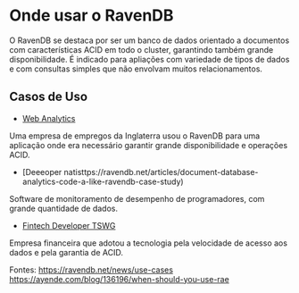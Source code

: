 # Onde usar o RavenDB
O RavenDB se destaca por ser um banco de dados orientado a documentos com características ACID em todo o cluster, garantindo também grande disponibilidade. É indicado para apliações com variedade de tipos de dados e com consultas simples que não envolvam muitos relacionamentos. 

## Casos de Uso
- [Web Analytics](https://ravendb.net/articles/big-data-document-database-etl-replication-ravendb-case-study)

Uma empresa de empregos da Inglaterra usou o RavenDB para uma aplicação onde era necessário garantir grande disponibilidade e operações ACID.
- [Deeeoper natisttps://ravendb.net/articles/document-database-analytics-code-a-like-ravendb-case-study)

Software de monitoramento de desempenho de programadores, com grande quantidade de dados.

- [Fintech Developer TSWG](https://ravendb.net/articles/nosql-database-for-digital-banking-applications)

Empresa financeira que adotou a tecnologia pela velocidade de acesso aos dados e pela garantia de ACID. 

Fontes: https://ravendb.net/news/use-cases
https://ayende.com/blog/136196/when-should-you-use-rae
<!--stackedit_data:
eyJoaXN0b3J5IjpbMTY2MTc2NTU4LDEzMjk5OTMxOTUsLTkzND
I4MDE0NiwxNzk3MTU3MDg0LDExMTk4OTA4NjksLTE0MDI4MDgx
MzEsNjk3NTU5NCwtMzcwMTMxMTM5LDE3Nzc0Nzg0NzYsMTkwNz
U4NDMxNywxOTkxNzg3NjE0LDExNDUzMjIxMDksLTE5NTg0NDUx
ODNdfQ==
-->